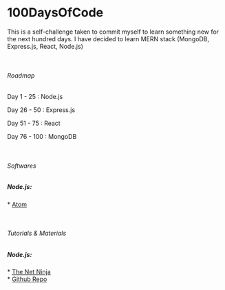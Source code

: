 # 100DaysOfCode

<p>This is a self-challenge taken to commit myself to learn something new for the next hundred days.
I have decided to learn MERN stack (MongoDB, Express.js, React, Node.js)</p>
<br/>

###### Roadmap

  <p>Day 1  - 25  : Node.js </p> 
  <p>Day 26 - 50  : Express.js </p> 
  <p>Day 51 - 75  : React </p> 
  <p>Day 76 - 100 : MongoDB </p> 
<br/>

###### Softwares

##### Node.js:

<p>* <a href="https://atom.io/">Atom</a></p>
<br/>

###### Tutorials & Materials

##### Node.js:

<p>* <a href="https://www.youtube.com/watch?v=w-7RQ46RgxU&list=PL4cUxeGkcC9gcy9lrvMJ75z9maRw4byYp">The Net Ninja</a>
<br/>  * <a href="https://github.com/iamshaunjp/node-js-playlist">Github Repo</a></p>

